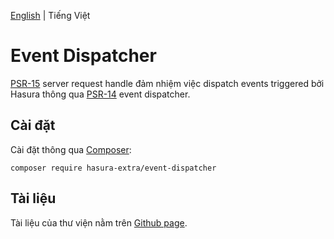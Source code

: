[English](./README.md) | Tiếng Việt

Event Dispatcher
================

[PSR-15](https://www.php-fig.org/psr/psr-15/) server request handle đảm nhiệm việc dispatch events triggered bởi Hasura thông qua [PSR-14](https://www.php-fig.org/psr/psr-14/) event dispatcher.

Cài đặt
------------

Cài đặt thông qua [Composer](https://getcomposer.org/):

```shell
composer require hasura-extra/event-dispatcher
```

Tài liệu
------

Tài liệu của thư viện nằm trên [Github page](https://hasura-extra.github.io/).
